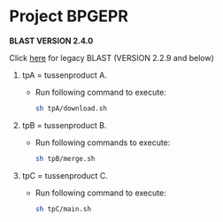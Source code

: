 # Project BPGEPR
**BLAST VERSION 2.4.0**

Click [here](https://github.com/Doefes/BPGEPR/tree/legacyBlast)
for legacy BLAST (VERSION 2.2.9 and below)

1. tpA = tussenproduct A.

	- Run following command to execute:

		```bash
		sh tpA/download.sh
		```
2. tpB = tussenproduct B.

	- Run following commands to execute:

		```bash
		sh tpB/merge.sh
		```

3. tpC = tussenproduct C.

	- Run following command to execute:

		```bash
		sh tpC/main.sh
